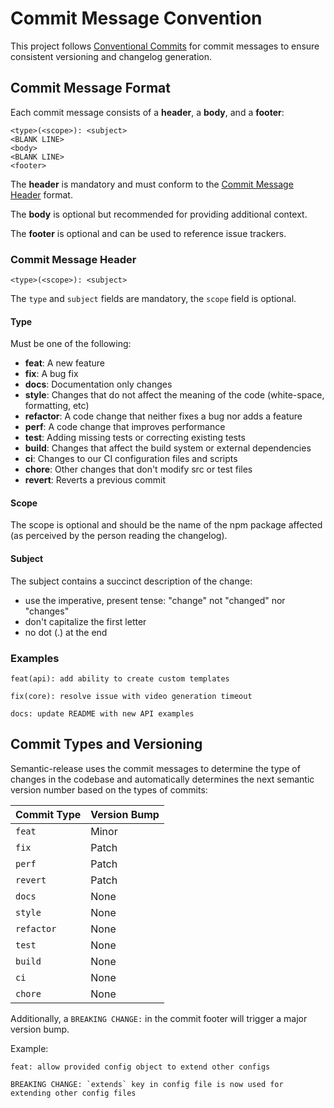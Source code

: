 # Commit Message Convention

This project follows [Conventional Commits](https://www.conventionalcommits.org/) for commit messages to ensure consistent versioning and changelog generation.

## Commit Message Format

Each commit message consists of a **header**, a **body**, and a **footer**:

```
<type>(<scope>): <subject>
<BLANK LINE>
<body>
<BLANK LINE>
<footer>
```

The **header** is mandatory and must conform to the [Commit Message Header](#commit-message-header) format.

The **body** is optional but recommended for providing additional context.

The **footer** is optional and can be used to reference issue trackers.

### Commit Message Header

```
<type>(<scope>): <subject>
```

The `type` and `subject` fields are mandatory, the `scope` field is optional.

#### Type

Must be one of the following:

* **feat**: A new feature
* **fix**: A bug fix
* **docs**: Documentation only changes
* **style**: Changes that do not affect the meaning of the code (white-space, formatting, etc)
* **refactor**: A code change that neither fixes a bug nor adds a feature
* **perf**: A code change that improves performance
* **test**: Adding missing tests or correcting existing tests
* **build**: Changes that affect the build system or external dependencies
* **ci**: Changes to our CI configuration files and scripts
* **chore**: Other changes that don't modify src or test files
* **revert**: Reverts a previous commit

#### Scope

The scope is optional and should be the name of the npm package affected (as perceived by the person reading the changelog).

#### Subject

The subject contains a succinct description of the change:

* use the imperative, present tense: "change" not "changed" nor "changes"
* don't capitalize the first letter
* no dot (.) at the end

### Examples

```
feat(api): add ability to create custom templates
```

```
fix(core): resolve issue with video generation timeout
```

```
docs: update README with new API examples
```

## Commit Types and Versioning

Semantic-release uses the commit messages to determine the type of changes in the codebase and automatically determines the next semantic version number based on the types of commits:

| Commit Type | Version Bump |
|-------------|--------------|
| `feat`      | Minor        |
| `fix`       | Patch        |
| `perf`      | Patch        |
| `revert`    | Patch        |
| `docs`      | None         |
| `style`     | None         |
| `refactor`  | None         |
| `test`      | None         |
| `build`     | None         |
| `ci`        | None         |
| `chore`     | None         |

Additionally, a `BREAKING CHANGE:` in the commit footer will trigger a major version bump.

Example:
```
feat: allow provided config object to extend other configs

BREAKING CHANGE: `extends` key in config file is now used for extending other config files
```
